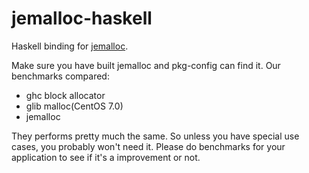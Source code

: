 jemalloc-haskell
================

Haskell binding for [jemalloc](https://github.com/jemalloc/jemalloc).

Make sure you have built jemalloc and pkg-config can find it. Our benchmarks compared:

+ ghc block allocator
+ glib malloc(CentOS 7.0)
+ jemalloc

They performs pretty much the same. So unless you have special use cases, you probably won't need it. Please do benchmarks for your application to see if it's a improvement or not.
